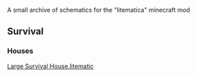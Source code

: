 A small archive of schematics for the "litematica" minecraft mod 

## Survival
### Houses
[Large Survival House.litematic](https://www.planetminecraft.com/project/mega-survival-house-rebuild-litematica/)
